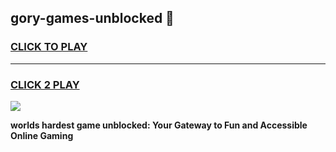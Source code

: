 
## gory-games-unblocked 👋
<h3>
<a href="https://premium.freeplayer.one?title=gory-games-unblocked&ref=14F">CLICK TO PLAY</a></h3>
<hr>

<h3>
<a href="https://premium.freeplayer.one?title=gory-games-unblocked&ref=14F">CLICK 2 PLAY</a>
  
</h3>

<a href="https://premium.freeplayer.one?title=gory-games-unblocked&ref=12F/"><img src="https://clearcache.store/games.png"></a>


**worlds hardest game unblocked: Your Gateway to Fun and Accessible Online Gaming**
